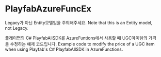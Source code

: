 # PlayfabAzureFuncEx

Legacy가 아닌 Entity모델임을 주의해주세요.
Note that this is an Entity model, not Legacy.

플레이팹의 C# PlayfabAllSDK를 AzureFuntions에서 사용할 때
UGC아이템의 가격을 수정하는 예제 코드입니다.
Example code to modify the price of a UGC item when using Playfab's C# PlayfabAllSDK in AzureFunctions.
